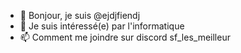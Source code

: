- 👋 Bonjour, je suis @ejdjfiendj
- 👀 Je suis intéressé(e) par l'informatique
- 📫 Comment me joindre sur discord sf_les_meilleur

<!---
ejdjfiendj/ejdjfiendj is a ✨ special ✨ repository because its `README.md` (this file) appears on your GitHub profile.
You can click the Preview link to take a look at your changes.
--->
